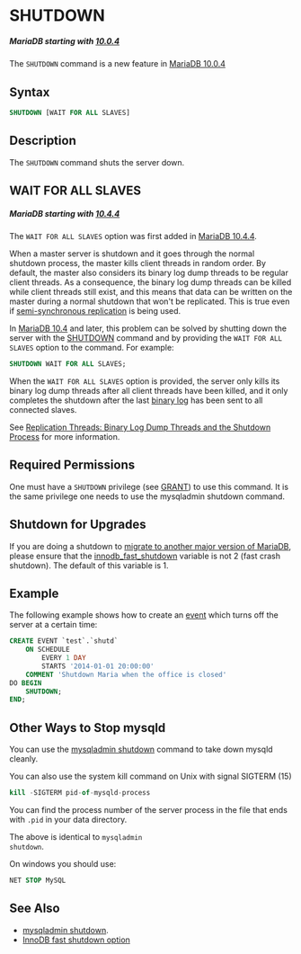# SHUTDOWN

##### MariaDB starting with [10.0.4](/kb/en/mariadb-1004-release-notes/)

The `SHUTDOWN` command is a new feature in [MariaDB 10.0.4](/kb/en/mariadb-1004-release-notes/)

## Syntax

```sql
SHUTDOWN [WAIT FOR ALL SLAVES]
```

## Description

The `SHUTDOWN` command shuts the server down.

## WAIT FOR ALL SLAVES

##### MariaDB starting with [10.4.4](/kb/en/mariadb-1044-release-notes/)

The `WAIT FOR ALL SLAVES` option was first added in [MariaDB 10.4.4](/kb/en/mariadb-1044-release-notes/).

When a master server is shutdown and it goes through the normal shutdown process, the master kills client threads in random order. By default, the master also considers its binary log dump threads to be regular client threads. As a consequence, the binary log dump threads can be killed while client threads still exist, and this means that data can be written on the master during a normal shutdown that won't be replicated. This is true even if [semi-synchronous replication](/replication/standard-replication/semisynchronous-replication) is being used.

In [MariaDB 10.4](/kb/en/what-is-mariadb-104/) and later, this problem can be solved by shutting down the server with the [SHUTDOWN](/sql-statements-structure/sql-statements/administrative-sql-statements/shutdown) command and by providing the `WAIT FOR ALL SLAVES` option to the command. For example:

```sql
SHUTDOWN WAIT FOR ALL SLAVES;
```

When the `WAIT FOR ALL SLAVES` option is provided, the server only kills its binary log dump threads after all client threads have been killed, and it only completes the shutdown after the last [binary log](/mariadb-administration/server-monitoring-logs/binary-log) has been sent to all connected slaves.

See [Replication Threads: Binary Log Dump Threads and the Shutdown Process](/kb/en/replication-threads/#binary-log-dump-threads-and-the-shutdown-process) for more information.

## Required Permissions

One must have a `SHUTDOWN` privilege (see [GRANT](/sql-statements-structure/sql-statements/account-management-sql-commands/grant)) to use this command. It is the same privilege one needs to use the <a undefined>mysqladmin shutdown</a> command.

## Shutdown for Upgrades

If you are doing a shutdown to [migrate to another major version of MariaDB](upgrading-between-major-mariadb-version), please ensure that the [innodb_fast_shutdown](/kb/en/innodb-system-variables/#innodb_fast_shutdown) variable is not 2 (fast crash shutdown). The default of this variable is 1.

## Example

The following example shows how to create an [event](/kb/en/stored-programs-and-views-events/) which turns off the server at a certain time:

```sql
CREATE EVENT `test`.`shutd`
    ON SCHEDULE
        EVERY 1 DAY
        STARTS '2014-01-01 20:00:00'
    COMMENT 'Shutdown Maria when the office is closed'
DO BEGIN
    SHUTDOWN;
END;
```

## Other Ways to Stop mysqld

You can use the [mysqladmin shutdown](/clients-utilities/mysqladmin) command to take down mysqld cleanly.

You can also use the system kill command on Unix with signal SIGTERM (15)

```sql
kill -SIGTERM pid-of-mysqld-process
```

You can find the process number of the server process in the file that ends with <code class="highlight fixed" style="white-space:pre-wrap">.pid</code> in your data directory.

The above is identical to <code class="highlight fixed" style="white-space:pre-wrap">mysqladmin shutdown</code>.

On windows you should use:

```sql
NET STOP MySQL
```

## See Also

- [mysqladmin shutdown](/clients-utilities/mysqladmin).
- [InnoDB fast shutdown option](/kb/en/innodb-system-variables/#innodb_fast_shutdown)